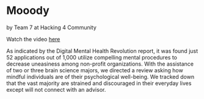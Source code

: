 # Mooody
 
by Team 7 at Hacking 4 Community

Watch the video [here]()

As indicated by the Digital Mental Health Revolution report, it was found just 52 applications out of 1,000 utilize compelling mental procedures to decrease uneasiness among non-profit organizations. With the assistance of two or three brain science majors, we directed a review asking how mindful individuals are of their psychological well-being. We tracked down that the vast majority are strained and discouraged in their everyday lives except will not connect with an advisor.

